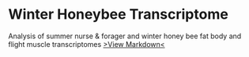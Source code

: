 # Winter Honeybee Transcriptome
Analysis of summer nurse & forager and winter honey bee fat body and flight muscle transcriptomes
 [>View Markdown<](https://sbresnahan.github.io/Winter-Honeybee-Transcriptome/)
